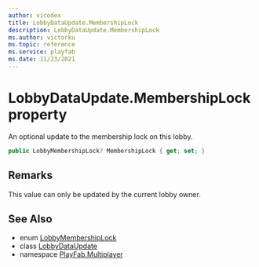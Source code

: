 ```yaml
---
author: vicodex
title: LobbyDataUpdate.MembershipLock
description: LobbyDataUpdate.MembershipLock
ms.author: victorku
ms.topic: reference
ms.service: playfab
ms.date: 11/23/2021
---
```


# LobbyDataUpdate.MembershipLock property

An optional update to the membership lock on this lobby.

```csharp
public LobbyMembershipLock? MembershipLock { get; set; }
```

## Remarks

This value can only be updated by the current lobby owner.

## See Also

* enum [LobbyMembershipLock](../LobbyMembershipLock.md)
* class [LobbyDataUpdate](../LobbyDataUpdate.md)
* namespace [PlayFab.Multiplayer](../../PlayFabMultiplayerSDK.md)

